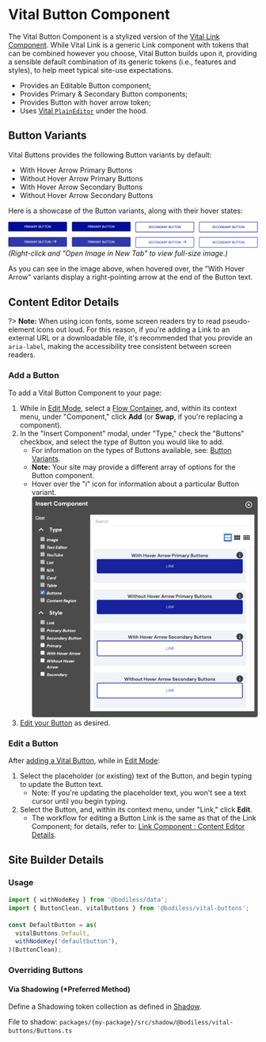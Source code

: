 # Vital Button Component

The Vital Button Component is a stylized version of the [Vital Link Component](../VitalLink). While
Vital Link is a generic Link component with tokens that can be combined however you choose, Vital
Button builds upon it, providing a sensible default combination of its generic tokens (i.e.,
features and styles), to help meet typical site-use expectations.

- Provides an Editable Button component;
- Provides Primary & Secondary Button components;
- Provides Button with hover arrow token;
- Uses [Vital `PlainEditor`](../VitalEditors/PlainEditor) under the hood.

## Button Variants

Vital Buttons provides the following Button variants by default:

- With Hover Arrow Primary Buttons
- Without Hover Arrow Primary Buttons
- With Hover Arrow Secondary Buttons
- Without Hover Arrow Secondary Buttons

Here is a showcase of the Button variants, along with their hover states:

![Button variants and their hover states](./assets/ButtonsAndHoverStates.jpg)  
_(Right-click and "Open Image in New Tab" to view full-size image.)_

As you can see in the image above, when hovered over, the "With Hover Arrow" variants display a
right-pointing arrow at the end of the Button text.

## Content Editor Details

?> **Note:** When using icon fonts, some screen readers try to read pseudo-element icons out loud.
For this reason, if you're adding a Link to an external URL or a downloadable file, it's recommended
that you provide an `aria-label`, making the accessibility tree consistent between screen readers.

### Add a Button

To add a Vital Button Component to your page:

01. While in [Edit Mode](/ContentEditorUserGuide/#edit-mode), select a [Flow
    Container](/Components/FlowContainer/), and, within its context menu, under "Component," click
    **Add** (or **Swap**, if you're replacing a component).
01. In the "Insert Component" modal, under "Type," check the "Buttons" checkbox, and select the type
    of Button you would like to add.
    - For information on the types of Buttons available, see: [Button Variants](#button-variants).
    - **Note:** Your site may provide a different array of options for the Button component.
    - Hover over the "i" icon for information about a particular Button variant.  
    ![Add a Vital Button Component](./assets/AddVitalButtonComponent.jpg)
01. [Edit your Button](#edit-a-button) as desired.

### Edit a Button

After [adding a Vital Button](#add-a-button), while in [Edit
Mode](/ContentEditorUserGuide/#edit-mode):

01. Select the placeholder (or existing) text of the Button, and begin typing to update the Button
    text.
    - Note: If you're updating the placeholder text, you won't see a text cursor until you begin
      typing.
01. Select the Button, and, within its context menu, under "Link," click **Edit**.
    - The workflow for editing a Button Link is the same as that of the Link Component; for details,
      refer to: [Link Component : Content Editor Details](/Components/Link/#content-editor-details).

## Site Builder Details

### Usage

```jsx
import { withNodeKey } from '@bodiless/data';
import { ButtonClean, vitalButtons } from '@bodiless/vital-buttons';

const DefaultButton = as(
  vitalButtons.Default,
  withNodeKey('defaultbutton'),
)(ButtonClean);
```

### Overriding Buttons

#### Via Shadowing (*Preferred Method)

Define a Shadowing token collection as defined in [Shadow](../VitalElements/Shadow).

File to shadow: `packages/{my-package}/src/shadow/@bodiless/vital-buttons/Buttons.ts`
